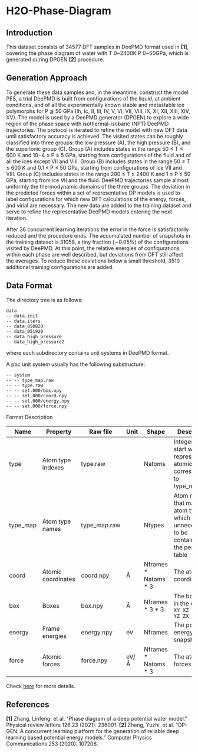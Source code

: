 # H2O-Phase-Diagram

## Introduction

This dataset consists of 34577 DFT samples in DeePMD format used in **[1]**, covering the phase diagram of water with T 0\~2400K P 0\~50GPa, which is generated during DPGEN **[2]** procedure.

## Generation Approach

To generate these data samples and, in the meantime, construct the model PES, a trial DeePMD is built from configurations of the liquid, at ambient conditions, and of all the experimentally known stable and metastable ice polymorphs for P ⪅ 50 GPa (Ih, Ic, II, III, IV, V, VI, VII, VIII, IX, XI, XII, XIII, XIV, XV). The model is used by a DeePMD generator (DPGEN) to explore a wide region of the phase space with isothermal-isobaric (NPT) DeePMD trajectories. The protocol is iterated to refine the model with new DFT data until satisfactory accuracy is achieved. The visited states can be roughly classified into three groups: the low pressure (A), the high pressure (B), and the superionic group (C). Group (A) includes states in the range 50 ≤ T ≤ 600 K and 10−4 ≤ P ≤ 5 GPa, starting from configurations of the fluid and of all the ices except VII and VIII. Group (B) includes states in the range 50 ≤ T ≤ 600 K and 0.1 ≤ P ≤ 50 GPa, starting from configurations of ice VII and VIII. Group (C) includes states in the range 200 ≤ T ≤ 2400 K and 1 ≤ P ≤ 50 GPa, starting from ice VII and the fluid. DeePMD trajectories sample almost uniformly the thermodynamic domains of the three groups. The deviation in the predicted forces within a set of representative DP models is used to label configurations for which new DFT calculations of the energy, forces, and virial are necessary. The new data are added to the training dataset and serve to refine the representative DeePMD models entering the next iteration.

After 36 concurrent learning iterations the error in the force is satisfactorily reduced and the procedure ends. The accumulated number of snapshots in the training dataset is 31058, a tiny fraction (∼0.05%) of the configurations visited by DeePMD. At this point, the relative energies of configurations within each phase are well described, but deviations from DFT still affect the averages. To reduce these deviations below a small threshold, 3519 additional training configurations are added.

## Data Format

The directory tree is as follows:

```
data
-- data.init
-- data.iters
-- data_050820
-- data_051920
-- data_high_pressure
-- data_high_pressure2
```

where each subdirectory contains unit systems in DeePMD format.

A pbc unit system usually has the following substructure:

```
-- system
-- -- type_map.raw
-- -- type.raw
-- -- set.000/box.npy
-- -- set.000/coord.npy
-- -- set.000/energy.npy
-- -- set.000/force.npy
```

Format Description

| Name     | Property           | Raw file     | Unit | Shape                  | Description                                                  |
| -------- | ------------------ | ------------ | ---- | ---------------------- | ------------------------------------------------------------ |
| type     | Atom type indexes  | type.raw     |      | Natoms                 | Integers that start with 0, represent the atomic type corresponding to type_map.raw |
| type_map | Atom type names    | type_map.raw |      | Ntypes                 | Atom names that map to atom type, which is unnecessart to be contained in the periodic table |
| coord    | Atomic coordinates | coord.npy    | Å    | Nframes \* Natoms \* 3 | The atomic coordinates                                       |
| box      | Boxes              | box.npy      | Å    | Nframes \* 3 \* 3      | The box axes in the order `XX XY XZ YX YY YZ ZX ZY ZZ`       |
| energy   | Frame energies     | energy.npy   | eV   | Nframes                | The potential energy of snapshot                             |
| force    | Atomic forces      | force.npy    | eV/Å | Nframes \* Natoms \* 3 | The atomic forces                                            |

Check [here](https://github.com/iProzd/deepmd-kit/blob/devel/doc/data/system.md) for more details.



## References

**[1]** Zhang, Linfeng, et al. "Phase diagram of a deep potential water model." Physical review letters 126.23 (2021): 236001.
**[2]** Zhang, Yuzhi, et al. "DP-GEN: A concurrent learning platform for the generation of reliable deep learning based potential energy models." Computer Physics Communications 253 (2020): 107206.